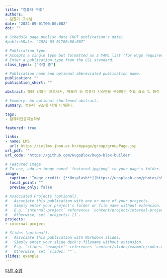 ```yaml
---
title: "컴퓨터 구조"
authors:
- 김찬기 교수님
date: "2024-09-01T00:00:00Z"
doi: ""

# Schedule page publish date (NOT publication's date).
#publishDate: "2024-03-01T00:00:00Z"

# Publication type.
# Accepts a single type but formatted as a YAML list (for Hugo requirements).
# Enter a publication type from the CSL standard.
class_types: ["수강 중"]

# Publication name and optional abbreviated publication name.
publication: ""
publication_short: ""

abstract: 해당 강의는 프로세서, 메모리 등 컴퓨터 시스템을 구성하는 주요 요소 및 동작 원리를 이해하고, 동작과정에서 거치는 소프트웨어/하드웨어 간 상호작용에 대한 이해 목적으로 한다. 컴퓨터 시스템을 구성하는 주요 구성 요소 성능 및 컴퓨터를 구동하는 기본적인 연산, 로직 구조 및 이를 활용한 인스트럭션 동작에 대해 이해한다. 전반부 내용을 바탕으로 컴퓨터 내의 연산 프로세서, 메모리의 동작을 분석하거나, 프로세서 혹은 클레스터 컴퓨팅에서의 병렬 동작을 이해한다.

# Summary. An optional shortened abstract.
summary: 컴퓨터 구조에 대해 이해한다.

tags:
- 컴퓨터인공지능학부

featured: true

links:
- name: LMS
  url: https://ieilms.jbnu.ac.kr/mypage/group/groupPage.jsp
url_pdf: ''
url_code: 'https://github.com/HugoBlox/hugo-blox-builder'

# Featured image
# To use, add an image named `featured.jpg/png` to your page's folder. 
image:
  caption: 'Image credit: [**Unsplash**](https://unsplash.com/photos/s9CC2SKySJM)'
  focal_point: ""
  preview_only: false

# Associated Projects (optional).
#   Associate this publication with one or more of your projects.
#   Simply enter your project's folder or file name without extension.
#   E.g. `internal-project` references `content/project/internal-project/index.md`.
#   Otherwise, set `projects: []`.
projects:
- internal-project

# Slides (optional).
#   Associate this publication with Markdown slides.
#   Simply enter your slide deck's filename without extension.
#   E.g. `slides: "example"` references `content/slides/example/index.md`.
#   Otherwise, set `slides: ""`.
slides: example
---
```


[다른 수업](/publication/algor/) 
